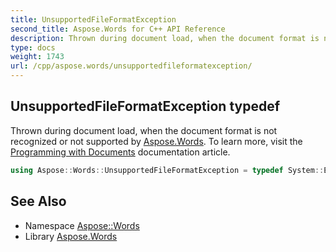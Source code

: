```yaml
---
title: UnsupportedFileFormatException
second_title: Aspose.Words for C++ API Reference
description: Thrown during document load, when the document format is not recognized or not supported by Aspose.Words. To learn more, visit the  documentation article.
type: docs
weight: 1743
url: /cpp/aspose.words/unsupportedfileformatexception/
---
```

## UnsupportedFileFormatException typedef


Thrown during document load, when the document format is not recognized or not supported by [Aspose.Words](../). To learn more, visit the [Programming with Documents](https://docs.aspose.com/words/cpp/programming-with-documents/) documentation article.

```cpp
using Aspose::Words::UnsupportedFileFormatException = typedef System::ExceptionWrapper<Details_UnsupportedFileFormatException>
```

## See Also

* Namespace [Aspose::Words](../)
* Library [Aspose.Words](../../)
